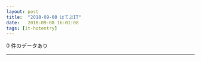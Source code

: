 ```yaml
---
layout: post
title:  "2018-09-08 はてぶIT"
date:   2018-09-08 16:01:08
tags: [it-hotentry]
---
```

0 件のデータあり

<hr>
